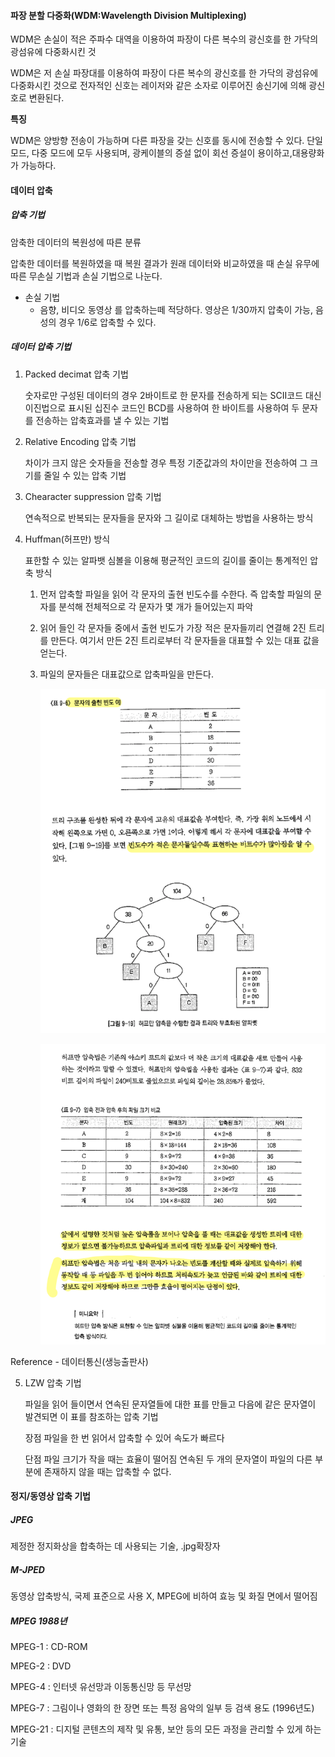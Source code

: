 #### 파장 분할 다중화(WDM:Wavelength Division Multiplexing)

WDM은 손실이 적은 주파수 대역을 이용하여 파장이 다른 복수의 광신호를 한 가닥의 광섬유에 다중화시킨 것

WDM은 저 손실 파장대를 이용하여 파장이 다른 복수의 광신호를 한 가닥의 광섬유에 다중화시킨 것으로 전자적인 신호는 레이저와 같은 소자로 이루어진 송신기에 의해 광신호로 변환된다.

**특징**

WDM은 양방향 전송이 가능하며 다른 파장을 갖는 신호를 동시에 전송할 수 있다. 단일 모드, 다중 모드에 모두 사용되며, 광케이블의 증설 없이 회선 증설이 용이하고,대용량화가 가능하다.

#### 데이터 압축

##### 압축 기법

암축한 데이터의 복원성에 따른 분류

압축한 데이터를 복원하였을 때 복원 결과가 원래 데이터와 비교하였을 때 손실 유무에 따른 무손실 기법과 손실 기법으로 나눈다.

- 손실 기법 
	- 음향, 비디오 동영상 를 압축하는떼 적당하다. 영상은 1/30까지 압축이 가능, 음성의 경우 1/6로 압축할 수 있다.

##### 데이터 압축 기법

1. Packed decimat 압축 기법

	숫자로만 구성된 데이터의 경우 2바이트로 한 문자를 전송하게 되는 SCII코드 대신 이진법으로 표시된 십진수 코드인 BCD를 사용하여 한 바이트를 사용하여 두 문자를 전송하는 압축효과를 낼 수 있는 기법

2. Relative Encoding 압축 기법

	차이가 크지 않은 숫자들을 전송할 경우 특정 기준값과의 차이만을 전송하여 그 크기를 줄일 수 있는 압축 기법

3. Chearacter suppression 압축 기법

	연속적으로 반복되는 문자들을 문자와 그 길이로 대체하는 방법을 사용하는 방식

4. Huffman(허프만) 방식

	표한할 수 있는 알파뱃 심볼을 이용해 평균적인 코드의 길이를 줄이는 통계적인 압축 방식

	1. 먼저 압축할 파일을 읽어 각 문자의 출현 빈도수를 수한다. 즉 압축할 파일의 문자를 분석해 전체적으로 각 문자가 몇 개가 들어있는지 파악

	2. 읽어 들인 각 문자들 중에서 출현 빈도가 가장 적은 문자들끼리 연결해 2진 트리를 만든다. 여기서 만든 2진 트리로부터 각 문자들을 대표할 수 있는 대표 값을 얻는다.

	3. 파일의 문자들은 대표값으로 압축파일을 만든다.

		![image-20211210165024049](../images/image-20211210165024049.png)

		![image-20211210165152226](../images/image-20211210165152226.png)

Reference - 데이터통신(생능출판사)

5. LZW 압축 기법

	파일을 읽어 들이면서 연속된 문자열들에 대한 표를 만들고 다음에 같은 문자열이 발견되면 이 표를 참조하는 압축 기법

	장점
	파일을 한 번 읽어서 압축할 수 있어 속도가 빠르다

	단점
	파일 크기가 작을 때는 효율이 떨어짐
	연속된 두 개의 문자열이 파일의 다른 부분에 존재하지 않을 때는 압축할 수 없다. 



#### 정지/동영상 압축 기법

##### JPEG

제정한 정지화상을 합축하는 데 사용되는 기술, .jpg확장자 

##### M-JPED

동영상 압축방식, 국제 표준으로 사용 X, MPEG에 비하여 효능 및 화질 면에서 떨어짐

##### MPEG 1988년 

MPEG-1 : CD-ROM

MPEG-2 : DVD

MPEG-4 : 인터넷 유선망과 이동통신망 등 무선망

MPEG-7 : 그림이나 영화의 한 장면 또는 특정 음악의 일부 등 검색 용도 (1996년도)

MPEG-21 : 디지털 콘텐츠의 제작 및 유통, 보안 등의 모든 과정을 관리할 수 있게 하는 기술 